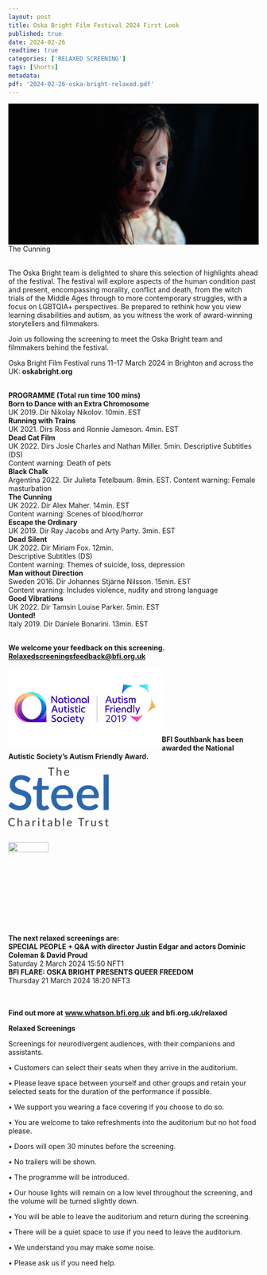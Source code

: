 ```yaml
---
layout: post
title: Oska Bright Film Festival 2024 First Look
published: true
date: 2024-02-26
readtime: true
categories: ['RELAXED SCREENING']
tags: [Shorts]
metadata: 
pdf: '2024-02-26-oska-bright-relaxed.pdf'
---
```


<img style="float: left;" src="/img/cunning-01.jpeg"><br><br><br><br><br><br><br><br><br>
The Cunning
<br><br>

The Oska Bright team is delighted to share this selection of highlights ahead of the festival. The festival will explore aspects of the human condition past and present, encompassing morality, conflict and death, from the witch trials of the Middle Ages through to more contemporary struggles, with a focus on LGBTQIA+ perspectives. Be prepared to rethink how you view learning disabilities and autism, as you witness the work of award-winning storytellers and filmmakers. 

Join us following the screening to meet the Oska Bright team and filmmakers behind the festival. 

Oska Bright Film Festival runs 11–17 March 2024 in Brighton and across the UK: **oskabright.org**
<br><br>

**PROGRAMME (Total run time 100 mins)**<br>
**Born to Dance with an Extra Chromosome**<br>
UK 2019. Dir Nikolay Nikolov. 10min. EST<br>
**Running with Trains**<br>
UK 2021. Dirs Ross and Ronnie Jameson. 4min. EST<br>
**Dead Cat Film**<br>
UK 2022. Dirs Josie Charles and Nathan Miller. 5min. Descriptive Subtitles (DS)<br>
Content warning: Death of pets<br>
**Black Chalk**<br>
Argentina 2022. Dir Julieta Tetelbaum. 8min. EST. Content warning: Female masturbation<br>
**The Cunning**<br>
UK 2022. Dir Alex Maher. 14min. EST<br>
Content warning: Scenes of blood/horror<br>
**Escape the Ordinary**<br>
UK 2019. Dir Ray Jacobs and Arty Party. 3min. EST<br>
**Dead Silent**<br>
UK 2022. Dir Miriam Fox. 12min.<br>
Descriptive Subtitles (DS)<br>
Content warning: Themes of suicide, loss, depression<br>
**Man without Direction**<br>
Sweden 2016. Dir Johannes Stjärne Nilsson. 15min. EST<br>
Content warning: Includes violence, nudity and strong language<br>
**Good Vibrations**<br>
UK 2022. Dir Tamsin Louise Parker. 5min. EST<br>
**Uonted!**<br>
Italy 2019. Dir Daniele Bonarini. 13min. EST<br>
<br>


**We welcome your feedback on this screening. Relaxedscreeningsfeedback@bfi.org.uk**


<img style="float: left;" src="/img/autistic_society.png"><br><br><br><br><br><br><br><br>
**BFI Southbank has been awarded the National Autistic Society’s Autism Friendly Award.**

<img style="float: left;" src="/img/steel-charitable-trust-logo-01.jpg" width="40%" height="40%"><br><br><br><br><br><br><br><br>

<img style="float: left;" src="/img/oska-bright-logo-01.jpg" width="40%" height="40%"><br><br><br><br><br><br><br><br><br><br>

**The next relaxed screenings are:**<br> 
**SPECIAL PEOPLE + Q&A with director Justin Edgar and actors Dominic Coleman & David Proud**<br>
Saturday 2 March 2024 15:50 NFT1<br>
**BFI FLARE: OSKA BRIGHT PRESENTS QUEER FREEDOM**<br>
Thursday 21 March 2024 18:20 NFT3<br>
<br><br>


**Find out more at**
**www.whatson.bfi.org.uk**
**and bfi.org.uk/relaxed**
<br>

**Relaxed Screenings**

Screenings for neurodivergent audiences, with their companions and assistants.

• Customers can select their seats when they arrive in the auditorium. 

• Please leave space between yourself and other groups and retain your selected seats for the duration of the performance if possible.

• We support you wearing a face covering if you choose to do so.

• You are welcome to take refreshments into the auditorium but no hot food please.

• Doors will open 30 minutes before the screening.

• No trailers will be shown.

• The programme will be introduced.

• Our house lights will remain on a low level throughout the screening, and the volume will be turned slightly down.

• You will be able to leave the auditorium and return during the screening.

• There will be a quiet space to use if you need to leave the auditorium.

• We understand you may make some noise.

• Please ask us if you need help.
<!--stackedit_data:
eyJoaXN0b3J5IjpbODYyNDkwNTIzXX0=
-->
